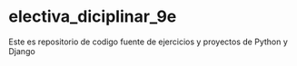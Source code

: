 # electiva_diciplinar_9e
Este es repositorio de codigo fuente de ejercicios y proyectos de Python y Django
